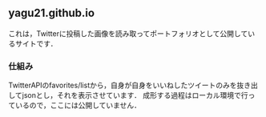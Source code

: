 ## yagu21.github.io
これは，Twitterに投稿した画像を読み取ってポートフォリオとして公開しているサイトです．

### 仕組み
TwitterAPIのfavorites/listから，自身が自身をいいねしたツイートのみを抜き出してjsonとし，それを表示させています．
成形する過程はローカル環境で行っているので，ここには公開していません．

